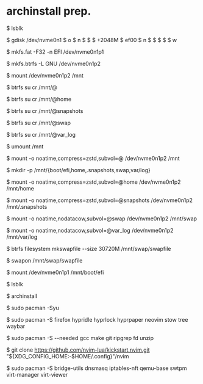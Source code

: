 # archinstall prep.

$ lsblk

$ gdisk /dev/nvme0n1
$ o
$ n
$  <default>
$  <default>
$  +2048M
$  ef00
$ n
$  <default>
$  <default>
$  <default>
$  <default>
$ w

$ mkfs.fat -F32 -n EFI /dev/nvme0n1p1

$ mkfs.btrfs -L GNU /dev/nvme0n1p2

$ mount /dev/nvme0n1p2 /mnt

$ btrfs su cr /mnt/@

$ btrfs su cr /mnt/@home

$ btrfs su cr /mnt/@snapshots

$ btrfs su cr /mnt/@swap

$ btrfs su cr /mnt/@var_log

$ umount /mnt

$ mount -o noatime,compress=zstd,subvol=@ /dev/nvme0n1p2 /mnt

$ mkdir -p /mnt/{boot/efi,home,.snapshots,swap,var/log}

$ mount -o noatime,compress=zstd,subvol=@home /dev/nvme0n1p2 /mnt/home

$ mount -o noatime,compress=zstd,subvol=@snapshots /dev/nvme0n1p2 /mnt/.snapshots

$ mount -o noatime,nodatacow,subvol=@swap /dev/nvme0n1p2 /mnt/swap

$ mount -o noatime,nodatacow,subvol=@var_log /dev/nvme0n1p2 /mnt/var/log

$ btrfs filesystem mkswapfile --size 30720M /mnt/swap/swapfile

$ swapon /mnt/swap/swapfile

$ mount /dev/nvme0n1p1 /mnt/boot/efi

$ lsblk

$ archinstall

$ sudo pacman -Syu

$ sudo pacman -S firefox hypridle hyprlock hyprpaper neovim stow tree waybar

$ sudo pacman -S --needed gcc make git ripgrep fd unzip

$ git clone https://github.com/nvim-lua/kickstart.nvim.git "${XDG_CONFIG_HOME:-$HOME/.config}"/nvim

$ sudo pacman -S bridge-utils dnsmasq iptables-nft qemu-base swtpm virt-manager virt-viewer
